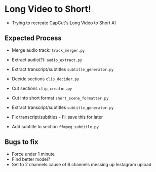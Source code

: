 # Long Video to Short!
- Trying to recreate CapCut's Long Video to Short AI



## Expected Process

- Merge audio track: ```track_merger.py```

- Extract audio(?): ```audio_extract.py```
- Extract transcript/subtitles ```subtitle_generator.py```
- Decide sections ```clip_decider.py```
- Cut sections ```clip_creator.py```
- Cut into short format ```short_scene_formatter.py```

- Extract transcript/subtitles ```subtitle_generator.py```
- Fix transcript/subtitles - I'll save this for later
- Add subtitle to section ```ffmpeg_subtitle.py```

## Bugs to fix
- Force under 1 minute
- Find better model?
- Set to 2 channels cause of 6 channels messing up Instagram upload